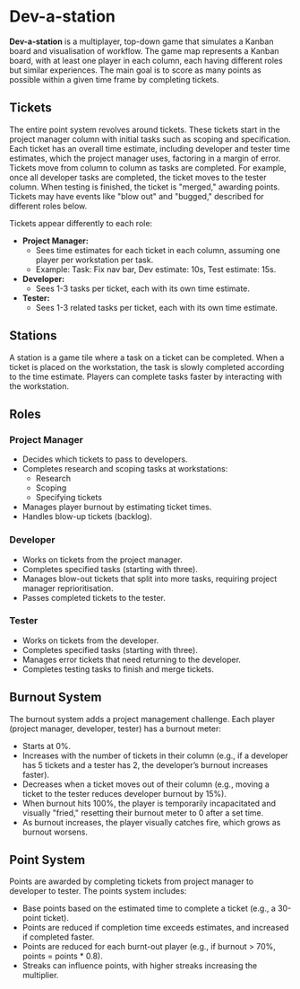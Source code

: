# Dev-a-station

**Dev-a-station** is a multiplayer, top-down game that simulates a Kanban board and visualisation of workflow. 
The game map represents a Kanban board, with at least one player in each column, each having different roles but 
similar experiences. The main goal is to score as many points as possible within a given time frame by completing tickets.

## Tickets
The entire point system revolves around tickets. These tickets start in the project manager column with initial tasks 
such as scoping and specification. Each ticket has an overall time estimate, including developer and tester time 
estimates, which the project manager uses, factoring in a margin of error. Tickets move from column to column as 
tasks are completed. For example, once all developer tasks are completed, the ticket moves to the tester column. 
When testing is finished, the ticket is "merged," awarding points. Tickets may have events like "blow out" and 
"bugged," described for different roles below.

Tickets appear differently to each role:
- **Project Manager:**
  - Sees time estimates for each ticket in each column, assuming one player per workstation per task.
  - Example: Task: Fix nav bar, Dev estimate: 10s, Test estimate: 15s.
- **Developer:**
  - Sees 1-3 tasks per ticket, each with its own time estimate.
- **Tester:**
  - Sees 1-3 related tasks per ticket, each with its own time estimate.

## Stations
A station is a game tile where a task on a ticket can be completed. When a ticket is placed on the workstation, the task is slowly completed according to the time estimate. Players can complete tasks faster by interacting with the workstation.

## Roles

### Project Manager
- Decides which tickets to pass to developers.
- Completes research and scoping tasks at workstations:
  - Research
  - Scoping
  - Specifying tickets
- Manages player burnout by estimating ticket times.
- Handles blow-up tickets (backlog).

### Developer
- Works on tickets from the project manager.
- Completes specified tasks (starting with three).
- Manages blow-out tickets that split into more tasks, requiring project manager reprioritisation.
- Passes completed tickets to the tester.

### Tester
- Works on tickets from the developer.
- Completes specified tasks (starting with three).
- Manages error tickets that need returning to the developer.
- Completes testing tasks to finish and merge tickets.

## Burnout System

The burnout system adds a project management challenge. Each player (project manager, developer, tester) has a burnout meter:
- Starts at 0%.
- Increases with the number of tickets in their column (e.g., if a developer has 5 tickets and a tester has 2, the developer’s burnout increases faster).
- Decreases when a ticket moves out of their column (e.g., moving a ticket to the tester reduces developer burnout by 15%).
- When burnout hits 100%, the player is temporarily incapacitated and visually "fried," resetting their burnout meter to 0 after a set time.
- As burnout increases, the player visually catches fire, which grows as burnout worsens.

## Point System

Points are awarded by completing tickets from project manager to developer to tester. The points system includes:
- Base points based on the estimated time to complete a ticket (e.g., a 30-point ticket).
- Points are reduced if completion time exceeds estimates, and increased if completed faster.
- Points are reduced for each burnt-out player (e.g., if burnout > 70%, points = points * 0.8).
- Streaks can influence points, with higher streaks increasing the multiplier.
